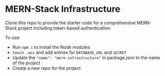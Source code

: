 # MERN-Stack Infrastructure

Clone this repo to provide the starter code for a comprehensive MERN-Stack project including token-based authentication.

To use:
- Run `npm i` to install the Node modules
- `touch .env` and add entries for `DATABASE_URL` and `SECRET`
- Update the `"name": "mern-infrastructure"` in package.json to the name of the project
- Create a new repo for the project